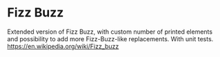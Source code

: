 # Fizz Buzz 

Extended version of Fizz Buzz, with custom number of printed elements and possibility to add more Fizz-Buzz-like replacements. With unit tests.
https://en.wikipedia.org/wiki/Fizz_buzz

